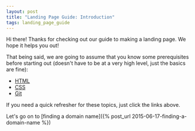 ```yaml
---
layout: post
title: "Landing Page Guide: Introduction"
tags: landing_page_guide
---
```


Hi there! Thanks for checking out our guide to making a landing page. We hope it helps you out!

That being said, we are going to assume that you know some prerequisites before starting out (doesn't have to be at a very high level, just the basics are fine):

- [HTML](http://www.webmonkey.com/2010/02/html_cheatsheet/)
- [CSS](http://learnxinyminutes.com/docs/css/)
- [Git](https://www.atlassian.com/git/tutorials/)

If you need a quick refresher for these topics, just click the links above.

Let's go on to [finding a domain name]({% post_url 2015-06-17-finding-a-domain-name %})